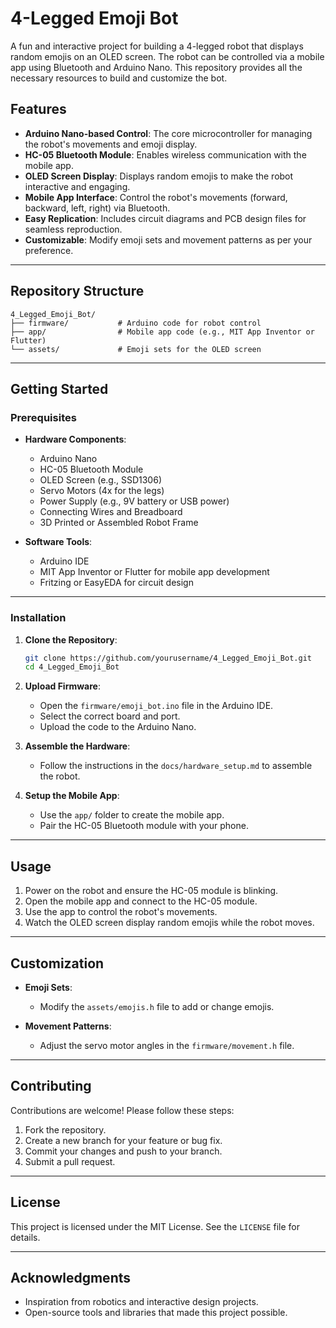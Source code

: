# 4-Legged Emoji Bot

A fun and interactive project for building a 4-legged robot that displays random emojis on an OLED screen. The robot can be controlled via a mobile app using Bluetooth and Arduino Nano. This repository provides all the necessary resources to build and customize the bot.

## Features
- **Arduino Nano-based Control**: The core microcontroller for managing the robot's movements and emoji display.
- **HC-05 Bluetooth Module**: Enables wireless communication with the mobile app.
- **OLED Screen Display**: Displays random emojis to make the robot interactive and engaging.
- **Mobile App Interface**: Control the robot's movements (forward, backward, left, right) via Bluetooth.
- **Easy Replication**: Includes circuit diagrams and PCB design files for seamless reproduction.
- **Customizable**: Modify emoji sets and movement patterns as per your preference.

---

## Repository Structure
```
4_Legged_Emoji_Bot/
├── firmware/           # Arduino code for robot control
├── app/                # Mobile app code (e.g., MIT App Inventor or Flutter)
└── assets/             # Emoji sets for the OLED screen
```

---

## Getting Started

### Prerequisites
- **Hardware Components**:
  - Arduino Nano
  - HC-05 Bluetooth Module
  - OLED Screen (e.g., SSD1306)
  - Servo Motors (4x for the legs)
  - Power Supply (e.g., 9V battery or USB power)
  - Connecting Wires and Breadboard
  - 3D Printed or Assembled Robot Frame

- **Software Tools**:
  - Arduino IDE
  - MIT App Inventor or Flutter for mobile app development
  - Fritzing or EasyEDA for circuit design

---

### Installation

1. **Clone the Repository**:
   ```bash
   git clone https://github.com/yourusername/4_Legged_Emoji_Bot.git
   cd 4_Legged_Emoji_Bot
   ```

2. **Upload Firmware**:
   - Open the `firmware/emoji_bot.ino` file in the Arduino IDE.
   - Select the correct board and port.
   - Upload the code to the Arduino Nano.

3. **Assemble the Hardware**:
   - Follow the instructions in the `docs/hardware_setup.md` to assemble the robot.

4. **Setup the Mobile App**:
   - Use the `app/` folder to create the mobile app.
   - Pair the HC-05 Bluetooth module with your phone.

---

## Usage

1. Power on the robot and ensure the HC-05 module is blinking.
2. Open the mobile app and connect to the HC-05 module.
3. Use the app to control the robot's movements.
4. Watch the OLED screen display random emojis while the robot moves.

---

## Customization

- **Emoji Sets**:
  - Modify the `assets/emojis.h` file to add or change emojis.

- **Movement Patterns**:
  - Adjust the servo motor angles in the `firmware/movement.h` file.

---

## Contributing
Contributions are welcome! Please follow these steps:
1. Fork the repository.
2. Create a new branch for your feature or bug fix.
3. Commit your changes and push to your branch.
4. Submit a pull request.

---

## License
This project is licensed under the MIT License. See the `LICENSE` file for details.

---

## Acknowledgments
- Inspiration from robotics and interactive design projects.
- Open-source tools and libraries that made this project possible.
